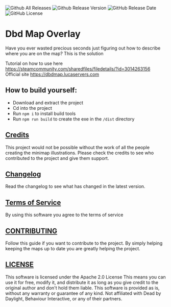 ![Github All Releases](https://img.shields.io/github/downloads/LucaFontanot/dbd-map-overlay/total.svg)
![Github Release Version](https://img.shields.io/github/package-json/v/LucaFontanot/dbd-map-overlay)
![GitHub Release Date](https://img.shields.io/github/release-date/lucafontanot/dbd-map-overlay)
![GitHub License](https://img.shields.io/github/license/lucafontanot/dbd-map-overlay)
# Dbd Map Overlay
Have you ever wasted precious seconds just figuring out how to describe where you are on the map? This is the solution

Tutorial on how to use here https://steamcommunity.com/sharedfiles/filedetails/?id=3014263156
Official site https://dbdmap.lucaservers.com

## How to build yourself:
- Download and extract the project
- Cd into the project
- Run `npm i` to install build tools
- Run `npm run build` to create the exe in the `/dist` directory

## [Credits](./CREDITS.md)
This project would not be possible without the work of all the people creating the minimap illustrations.
Please check the credits to see who contributed to the project and give them support.
## [Changelog](./CHANGELOG.md)
Read the changelog to see what has changed in the latest version.
## [Terms of Service](./TERMS%20AND%20PRIVACY.md)
By using this software you agree to the terms of service
## [CONTRIBUTING](./CONTRIBUTE.md)
Follow this guide if you want to contribute to the project.
By simply helping keeping the maps up to date you are greatly helping the project.
## [LICENSE](./LICENSE)
This software is licensed under the Apache 2.0 License
This means you can use it for free, modify it, and distribute it as long as you give credit to the original author and don't hold them liable.
This software is provided as is, without any warranty or guarantee of any kind.
Not affiliated with Dead by Daylight, Behaviour Interactive, or any of their partners.